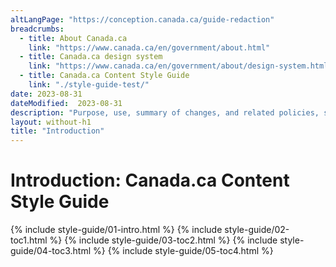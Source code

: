 ```yaml
---
altLangPage: "https://conception.canada.ca/guide-redaction"
breadcrumbs:
  - title: About Canada.ca
    link: "https://www.canada.ca/en/government/about.html"
  - title: Canada.ca design system
    link: "https://www.canada.ca/en/government/about/design-system.html"
  - title: Canada.ca Content Style Guide
    link: "./style-guide-test/"    
date: 2023-08-31
dateModified:  2023-08-31
description: "Purpose, use, summary of changes, and related policies, standards and procedures of the Canada.ca Content Style Guide"
layout: without-h1
title: "Introduction"
---
```

<h1 property="name" id="wb-cont" dir="ltr"><span class="stacked"><span>Introduction</span>: <span>Canada.ca Content Style Guide</span></span></h1>
<!-- Intro START id="intro" -->
{% include style-guide/01-intro.html %} 
<!-- Intro of changes END --> 
<!-- Summary of changes START id="toc1" --> 
{% include style-guide/02-toc1.html %} 
<!-- Summary of changes END --> 
<!-- Purpose START id="toc2" --> 
{% include style-guide/03-toc2.html %} 
<!--Purpose END --> 
<!-- Use of the style guide START id="toc3" --> 
{% include style-guide/04-toc3.html %} 
<!-- Use of the style guide END --> 
<!-- Related policies, standards and procedures START id="toc4" --> 
{% include style-guide/05-toc4.html %} 
<!-- Related policies, standards and procedures of changes END --> 
